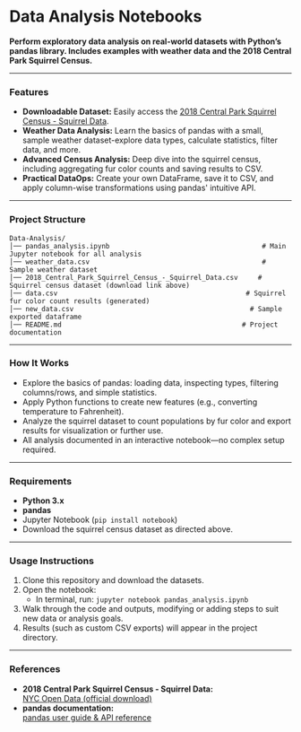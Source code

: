 # Data Analysis Notebooks

**Perform exploratory data analysis on real-world datasets with Python’s pandas library. Includes examples with weather data and the 2018 Central Park Squirrel Census.**

***

### Features

- **Downloadable Dataset:** Easily access the [2018 Central Park Squirrel Census - Squirrel Data](https://data.cityofnewyork.us/Environment/2018-Central-Park-Squirrel-Census-Squirrel-Data/vfnx-vebw/about_data).
- **Weather Data Analysis:** Learn the basics of pandas with a small, sample weather dataset-explore data types, calculate statistics, filter data, and more.
- **Advanced Census Analysis:** Deep dive into the squirrel census, including aggregating fur color counts and saving results to CSV.
- **Practical DataOps:** Create your own DataFrame, save it to CSV, and apply column-wise transformations using pandas' intuitive API.

***

### Project Structure

```
Data-Analysis/
│── pandas_analysis.ipynb                                      # Main Jupyter notebook for all analysis
│── weather_data.csv                                           # Sample weather dataset
│── 2018_Central_Park_Squirrel_Census_-_Squirrel_Data.csv     # Squirrel census dataset (download link above)
│── data.csv                                               # Squirrel fur color count results (generated)
│── new_data.csv                                            # Sample exported dataframe
│── README.md                                             # Project documentation
```

***

### How It Works

- Explore the basics of pandas: loading data, inspecting types, filtering columns/rows, and simple statistics.
- Apply Python functions to create new features (e.g., converting temperature to Fahrenheit).
- Analyze the squirrel dataset to count populations by fur color and export results for visualization or further use.
- All analysis documented in an interactive notebook—no complex setup required.

***

### Requirements

- **Python 3.x**
- **pandas** 
- Jupyter Notebook (`pip install notebook`)
- Download the squirrel census dataset as directed above.

***

### Usage Instructions

1. Clone this repository and download the datasets.
2. Open the notebook:  
    - In terminal, run: `jupyter notebook pandas_analysis.ipynb`
3. Walk through the code and outputs, modifying or adding steps to suit new data or analysis goals.
4. Results (such as custom CSV exports) will appear in the project directory.

***

### References

- **2018 Central Park Squirrel Census - Squirrel Data:**  
  [NYC Open Data (official download)](https://data.cityofnewyork.us/Environment/2018-Central-Park-Squirrel-Census-Squirrel-Data/vfnx-vebw)
- **pandas documentation:**  
  [pandas user guide & API reference](https://pandas.pydata.org/docs/)
